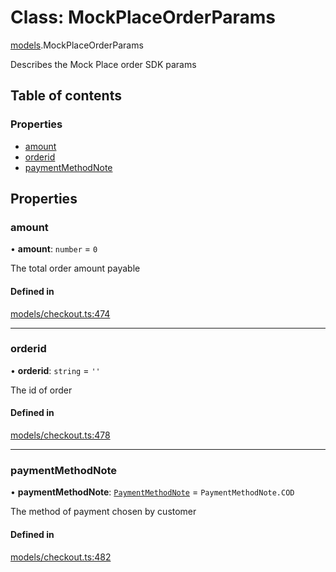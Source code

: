 # Class: MockPlaceOrderParams

[models](../wiki/models).MockPlaceOrderParams

Describes the Mock Place order SDK params

## Table of contents

### Properties

- [amount](../wiki/models.MockPlaceOrderParams#amount)
- [orderid](../wiki/models.MockPlaceOrderParams#orderid)
- [paymentMethodNote](../wiki/models.MockPlaceOrderParams#paymentmethodnote)

## Properties

### amount

• **amount**: `number` = `0`

The total order amount payable

#### Defined in

[models/checkout.ts:474](https://gitlab.com/baliganikhil/blackmirror-sdk/-/blob/349365c/src/models/checkout.ts#L474)

___

### orderid

• **orderid**: `string` = `''`

The id of order

#### Defined in

[models/checkout.ts:478](https://gitlab.com/baliganikhil/blackmirror-sdk/-/blob/349365c/src/models/checkout.ts#L478)

___

### paymentMethodNote

• **paymentMethodNote**: [`PaymentMethodNote`](../wiki/models.PaymentMethodNote) = `PaymentMethodNote.COD`

The method of payment chosen by customer

#### Defined in

[models/checkout.ts:482](https://gitlab.com/baliganikhil/blackmirror-sdk/-/blob/349365c/src/models/checkout.ts#L482)
